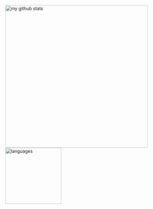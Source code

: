 <p align="left">
  <img src="https://github-readme-stats.vercel.app/api?username=goodStudyTnT&show_icons=true&theme=tokyonight" alt="my github stats" width="450"/>
  <img src="https://github-readme-stats.vercel.app/api/top-langs/?username=goodStudyTnT&layout=compact&theme=tokyonight" alt="languages" height="177">
</p>
<!--
**goodStudyTnT/goodStudyTnT** is a ✨ _special_ ✨ repository because its `README.md` (this file) appears on your GitHub profile.

Here are some ideas to get you started:

- 🔭 I’m currently working on ...
- 🌱 I’m currently learning ...
- 👯 I’m looking to collaborate on ...
- 🤔 I’m looking for help with ...
- 💬 Ask me about ...
- 📫 How to reach me: ...
- 😄 Pronouns: ...
- ⚡ Fun fact: ...
-->
